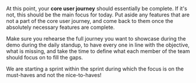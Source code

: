 At this point, your **core user journey** should essentially be complete. If it's not, this should be the main focus for today. Put aside any features that are not a part of the core user journey, and come back to them once the absolutely necessary features are complete.

Make sure you rehearse the full journey you want to showcase during the demo during the daily standup, to have every one in line with the objective, what is missing, and take the time to define what each member of the team should focus on to fill the gaps.

We are starting a sprint within the sprint during which the focus is on the must-haves and not the nice-to-haves!
